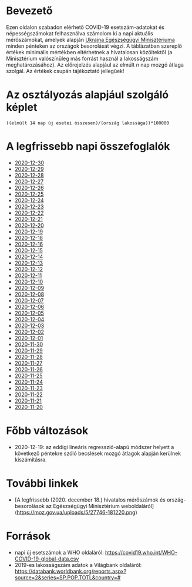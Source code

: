 # Bevezető
Ezen oldalon szabadon elérhető COVID-19 esetszám-adatokat és népességszámokat felhasználva számolom ki a napi aktuális mérőszámokat, amelyek alapján [Ukrajna Egészségügyi Minisztériuma](https://moz.gov.ua/) minden pénteken az országok besorolását végzi. A táblázatban szereplő értékek minimális mértékben eltérhetnek a hivatalosan közöltektől (a Minisztérium valószínűleg más forrást használ a lakosságszám meghatározásához). Az előrejelzés alapjául az elmúlt *n* nap mozgó átlaga szolgál. Az értékek csupán tájékoztató jellegűek!

# Az osztályozás alapjául szolgáló képlet
`((elmúlt 14 nap új esetei összesen)/(ország lakossága))*100000`

# A legfrissebb napi összefoglalók
* [2020-12-30](https://github.com/lhgergo/covid-19-UA-class-predictor/blob/main/data/output/2020-12-30/report.md)
* [2020-12-29](https://github.com/lhgergo/covid-19-UA-class-predictor/blob/main/data/output/2020-12-29/report.md)
* [2020-12-28](https://github.com/lhgergo/covid-19-UA-class-predictor/blob/main/data/output/2020-12-28/report.md)
* [2020-12-27](https://github.com/lhgergo/covid-19-UA-class-predictor/blob/main/data/output/2020-12-27/report.md)
* [2020-12-26](https://github.com/lhgergo/covid-19-UA-class-predictor/blob/main/data/output/2020-12-26/report.md)
* [2020-12-25](https://github.com/lhgergo/covid-19-UA-class-predictor/blob/main/data/output/2020-12-25/report.md)
* [2020-12-24](https://github.com/lhgergo/covid-19-UA-class-predictor/blob/main/data/output/2020-12-24/report.md)
* [2020-12-23](https://github.com/lhgergo/covid-19-UA-class-predictor/blob/main/data/output/2020-12-23/report.md)
* [2020-12-22](https://github.com/lhgergo/covid-19-UA-class-predictor/blob/main/data/output/2020-12-22/report.md)
* [2020-12-21](https://github.com/lhgergo/covid-19-UA-class-predictor/blob/main/data/output/2020-12-21/report.md)
* [2020-12-20](https://github.com/lhgergo/covid-19-UA-class-predictor/blob/main/data/output/2020-12-20/report.md)
* [2020-12-19](https://github.com/lhgergo/covid-19-UA-class-predictor/blob/main/data/output/2020-12-19/report.md)
* [2020-12-18](https://github.com/lhgergo/covid-19-UA-class-predictor/blob/main/data/output/2020-12-18/report.md)
* [2020-12-16](https://github.com/lhgergo/covid-19-UA-class-predictor/blob/main/data/output/2020-12-16/report.md)
* [2020-12-15](https://github.com/lhgergo/covid-19-UA-class-predictor/blob/main/data/output/2020-12-15/report.md)
* [2020-12-14](https://github.com/lhgergo/covid-19-UA-class-predictor/blob/main/data/output/2020-12-14/report.md)
* [2020-12-13](https://github.com/lhgergo/covid-19-UA-class-predictor/blob/main/data/output/2020-12-13/report.md)
* [2020-12-12](https://github.com/lhgergo/covid-19-UA-class-predictor/blob/main/data/output/2020-12-12/report.md)
* [2020-12-11](https://github.com/lhgergo/covid-19-UA-class-predictor/blob/main/data/output/2020-12-11/report.md)
* [2020-12-10](https://github.com/lhgergo/covid-19-UA-class-predictor/blob/main/data/output/2020-12-10/report.md)
* [2020-12-09](https://github.com/lhgergo/covid-19-UA-class-predictor/blob/main/data/output/2020-12-09/report.md)
* [2020-12-08](https://github.com/lhgergo/covid-19-UA-class-predictor/blob/main/data/output/2020-12-08/report.md)
* [2020-12-07](https://github.com/lhgergo/covid-19-UA-class-predictor/blob/main/data/output/2020-12-07/report.md)
* [2020-12-06](https://github.com/lhgergo/covid-19-UA-class-predictor/blob/main/data/output/2020-12-06/report.md)
* [2020-12-05](https://github.com/lhgergo/covid-19-UA-class-predictor/blob/main/data/output/2020-12-05/report.md)
* [2020-12-04](https://github.com/lhgergo/covid-19-UA-class-predictor/blob/main/data/output/2020-12-04/report.md)
* [2020-12-03](https://github.com/lhgergo/covid-19-UA-class-predictor/blob/main/data/output/2020-12-03/report.md)
* [2020-12-02](https://github.com/lhgergo/covid-19-UA-class-predictor/blob/main/data/output/2020-12-02/report.md)
* [2020-12-01](https://github.com/lhgergo/covid-19-UA-class-predictor/blob/main/data/output/2020-12-01/report.md)
* [2020-11-30](https://github.com/lhgergo/covid-19-UA-class-predictor/blob/main/data/output/2020-11-30/report.md)
* [2020-11-29](https://github.com/lhgergo/covid-19-UA-class-predictor/blob/main/data/output/2020-11-29/report.md)
* [2020-11-28](https://github.com/lhgergo/covid-19-UA-class-predictor/blob/main/data/output/2020-11-28/report.md)
* [2020-11-27](https://github.com/lhgergo/covid-19-UA-class-predictor/blob/main/data/output/2020-11-27/report.md)
* [2020-11-26](https://github.com/lhgergo/covid-19-UA-class-predictor/blob/main/data/output/2020-11-26/report.md)
* [2020-11-25](https://github.com/lhgergo/covid-19-UA-class-predictor/blob/main/data/output/2020-11-25/report.md)
* [2020-11-24](https://github.com/lhgergo/covid-19-UA-class-predictor/blob/main/data/output/2020-11-24/report.md)
* [2020-11-23](https://github.com/lhgergo/covid-19-UA-class-predictor/blob/main/data/output/2020-11-23/report.md)
* [2020-11-22](https://github.com/lhgergo/covid-19-UA-class-predictor/blob/main/data/output/2020-11-22/report.md)
* [2020-11-21](https://github.com/lhgergo/covid-19-UA-class-predictor/blob/main/data/output/2020-11-21/report.md)
* [2020-11-20](https://github.com/lhgergo/covid-19-UA-class-predictor/blob/main/data/output/2020-11-20/report.md)

# Főbb változások
* 2020-12-19: az eddigi lineáris regresszió-alapú módszer helyett a következő péntekre szóló becslések mozgó átlagok alapján kerülnek kiszámításra.

# További linkek
* [A legfrissebb (2020. december 18.) hivatalos mérőszámok és ország-besorolások az Egészségügyi Minisztérium weboldaláról] (https://moz.gov.ua/uploads/5/27746-181220.png)

# Források
* napi új esetszámok a WHO oldaláról: https://covid19.who.int/WHO-COVID-19-global-data.csv
* 2019-es lakosságszám adatok a Világbank oldaláról: https://databank.worldbank.org/reports.aspx?source=2&series=SP.POP.TOTL&country=#
